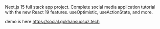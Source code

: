Next.js 15 full stack app project. Complete social media application tutorial with the new React 19 features. useOptimistic, useActionState, and more.


demo is here https://social.gokhansucsuz.tech

